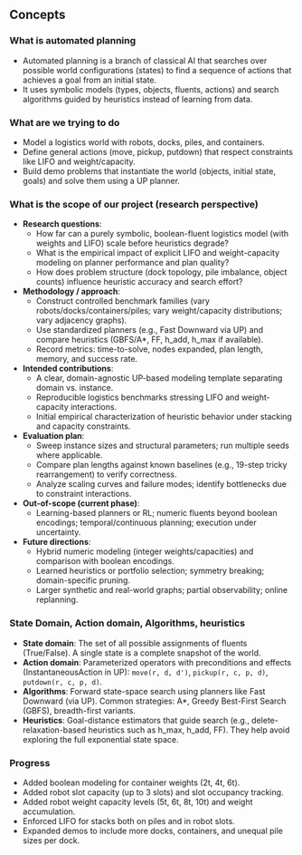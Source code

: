 ## Concepts

### What is automated planning
- Automated planning is a branch of classical AI that searches over possible world configurations (states) to find a sequence of actions that achieves a goal from an initial state.
- It uses symbolic models (types, objects, fluents, actions) and search algorithms guided by heuristics instead of learning from data.

### What are we trying to do
- Model a logistics world with robots, docks, piles, and containers.
- Define general actions (move, pickup, putdown) that respect constraints like LIFO and weight/capacity.
- Build demo problems that instantiate the world (objects, initial state, goals) and solve them using a UP planner.

### What is the scope of our project (research perspective)
- **Research questions**:
  - How far can a purely symbolic, boolean-fluent logistics model (with weights and LIFO) scale before heuristics degrade?
  - What is the empirical impact of explicit LIFO and weight-capacity modeling on planner performance and plan quality?
  - How does problem structure (dock topology, pile imbalance, object counts) influence heuristic accuracy and search effort?
- **Methodology / approach**:
  - Construct controlled benchmark families (vary robots/docks/containers/piles; vary weight/capacity distributions; vary adjacency graphs).
  - Use standardized planners (e.g., Fast Downward via UP) and compare heuristics (GBFS/A*, FF, h_add, h_max if available).
  - Record metrics: time-to-solve, nodes expanded, plan length, memory, and success rate.
- **Intended contributions**:
  - A clear, domain-agnostic UP-based modeling template separating domain vs. instance.
  - Reproducible logistics benchmarks stressing LIFO and weight-capacity interactions.
  - Initial empirical characterization of heuristic behavior under stacking and capacity constraints.
- **Evaluation plan**:
  - Sweep instance sizes and structural parameters; run multiple seeds where applicable.
  - Compare plan lengths against known baselines (e.g., 19-step tricky rearrangement) to verify correctness.
  - Analyze scaling curves and failure modes; identify bottlenecks due to constraint interactions.
- **Out-of-scope (current phase)**:
  - Learning-based planners or RL; numeric fluents beyond boolean encodings; temporal/continuous planning; execution under uncertainty.
- **Future directions**:
  - Hybrid numeric modeling (integer weights/capacities) and comparison with boolean encodings.
  - Learned heuristics or portfolio selection; symmetry breaking; domain-specific pruning.
  - Larger synthetic and real-world graphs; partial observability; online replanning.

### State Domain, Action domain, Algorithms, heuristics
- **State domain**: The set of all possible assignments of fluents (True/False). A single state is a complete snapshot of the world.
- **Action domain**: Parameterized operators with preconditions and effects (InstantaneousAction in UP): `move(r, d, d')`, `pickup(r, c, p, d)`, `putdown(r, c, p, d)`.
- **Algorithms**: Forward state-space search using planners like Fast Downward (via UP). Common strategies: A*, Greedy Best-First Search (GBFS), breadth-first variants.
- **Heuristics**: Goal-distance estimators that guide search (e.g., delete-relaxation-based heuristics such as h_max, h_add, FF). They help avoid exploring the full exponential state space.

### Progress
- Added boolean modeling for container weights (2t, 4t, 6t).
- Added robot slot capacity (up to 3 slots) and slot occupancy tracking.
- Added robot weight capacity levels (5t, 6t, 8t, 10t) and weight accumulation.
- Enforced LIFO for stacks both on piles and in robot slots.
- Expanded demos to include more docks, containers, and unequal pile sizes per dock.


